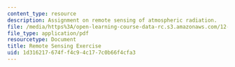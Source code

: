 ```yaml
---
content_type: resource
description: Assignment on remote sensing of atmospheric radiation.
file: /media/https%3A/open-learning-course-data-rc.s3.amazonaws.com/12-815-atmospheric-radiation-fall-2008/1d316217674ff4c94c177c0b66f4cfa3_remote_sens_exer.pdf
file_type: application/pdf
resourcetype: Document
title: Remote Sensing Exercise
uid: 1d316217-674f-f4c9-4c17-7c0b66f4cfa3
---
```

